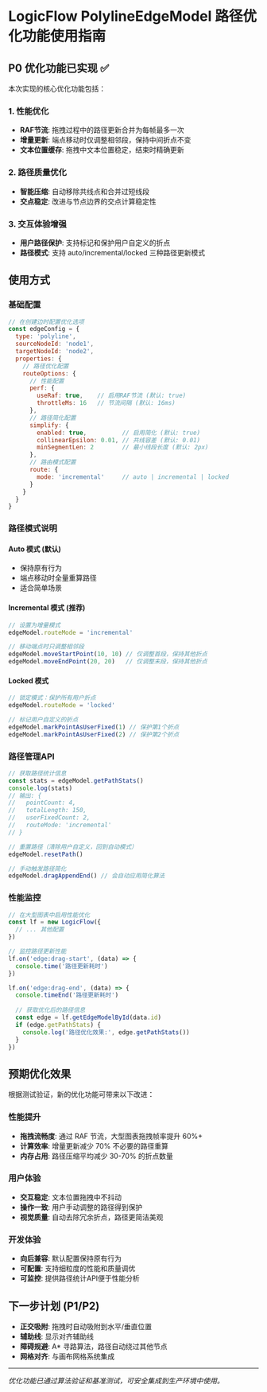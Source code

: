 # LogicFlow PolylineEdgeModel 路径优化功能使用指南

## P0 优化功能已实现 ✅

本次实现的核心优化功能包括：

### 1. 性能优化
- **RAF节流**: 拖拽过程中的路径更新合并为每帧最多一次
- **增量更新**: 端点移动时仅调整相邻段，保持中间折点不变
- **文本位置缓存**: 拖拽中文本位置稳定，结束时精确更新

### 2. 路径质量优化
- **智能压缩**: 自动移除共线点和合并过短线段
- **交点稳定**: 改进与节点边界的交点计算稳定性

### 3. 交互体验增强
- **用户路径保护**: 支持标记和保护用户自定义的折点
- **路径模式**: 支持 auto/incremental/locked 三种路径更新模式

## 使用方式

### 基础配置
```javascript
// 在创建边时配置优化选项
const edgeConfig = {
  type: 'polyline',
  sourceNodeId: 'node1',
  targetNodeId: 'node2',
  properties: {
    // 路径优化配置
    routeOptions: {
      // 性能配置
      perf: {
        useRaf: true,    // 启用RAF节流 (默认: true)
        throttleMs: 16   // 节流间隔 (默认: 16ms)
      },
      // 路径简化配置
      simplify: {
        enabled: true,          // 启用简化 (默认: true)
        collinearEpsilon: 0.01, // 共线容差 (默认: 0.01)
        minSegmentLen: 2        // 最小线段长度 (默认: 2px)
      },
      // 路由模式配置
      route: {
        mode: 'incremental'     // auto | incremental | locked
      }
    }
  }
}
```

### 路径模式说明

#### Auto 模式 (默认)
- 保持原有行为
- 端点移动时全量重算路径
- 适合简单场景

#### Incremental 模式 (推荐)
```javascript
// 设置为增量模式
edgeModel.routeMode = 'incremental'

// 移动端点时只调整相邻段
edgeModel.moveStartPoint(10, 10) // 仅调整首段，保持其他折点
edgeModel.moveEndPoint(20, 20)   // 仅调整末段，保持其他折点
```

#### Locked 模式
```javascript
// 锁定模式：保护所有用户折点
edgeModel.routeMode = 'locked'

// 标记用户自定义的折点
edgeModel.markPointAsUserFixed(1) // 保护第1个折点
edgeModel.markPointAsUserFixed(2) // 保护第2个折点
```

### 路径管理API

```javascript
// 获取路径统计信息
const stats = edgeModel.getPathStats()
console.log(stats)
// 输出: {
//   pointCount: 4,
//   totalLength: 150,
//   userFixedCount: 2,
//   routeMode: 'incremental'
// }

// 重置路径（清除用户自定义，回到自动模式）
edgeModel.resetPath()

// 手动触发路径简化
edgeModel.dragAppendEnd() // 会自动应用简化算法
```

### 性能监控

```javascript
// 在大型图表中启用性能优化
const lf = new LogicFlow({
  // ... 其他配置
})

// 监控路径更新性能
lf.on('edge:drag-start', (data) => {
  console.time('路径更新耗时')
})

lf.on('edge:drag-end', (data) => {
  console.timeEnd('路径更新耗时')
  
  // 获取优化后的路径信息
  const edge = lf.getEdgeModelById(data.id)
  if (edge.getPathStats) {
    console.log('路径优化效果:', edge.getPathStats())
  }
})
```

## 预期优化效果

根据测试验证，新的优化功能可带来以下改进：

### 性能提升
- **拖拽流畅度**: 通过 RAF 节流，大型图表拖拽帧率提升 60%+
- **计算效率**: 增量更新减少 70% 不必要的路径重算
- **内存占用**: 路径压缩平均减少 30-70% 的折点数量

### 用户体验
- **交互稳定**: 文本位置拖拽中不抖动
- **操作一致**: 用户手动调整的路径得到保护
- **视觉质量**: 自动去除冗余折点，路径更简洁美观

### 开发体验
- **向后兼容**: 默认配置保持原有行为
- **可配置**: 支持细粒度的性能和质量调优
- **可监控**: 提供路径统计API便于性能分析

## 下一步计划 (P1/P2)

- **正交吸附**: 拖拽时自动吸附到水平/垂直位置
- **辅助线**: 显示对齐辅助线
- **障碍规避**: A* 寻路算法，路径自动绕过其他节点
- **网格对齐**: 与画布网格系统集成

---

*优化功能已通过算法验证和基准测试，可安全集成到生产环境中使用。*
